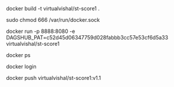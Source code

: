 docker build -t virtualvishal/st-score1 .

sudo chmod 666 /var/run/docker.sock

docker run -p 8888:8080 -e DAGSHUB_PAT=c52d45d06347759d028fabbb3cc57e53cf6d5a33 virtualvishal/st-score1

docker ps

docker login

docker push virtualvishal/st-score1:v1.1

